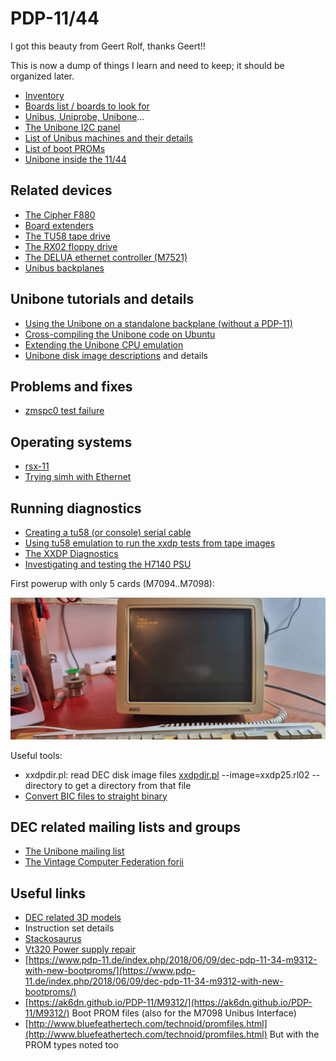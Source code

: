 # PDP-11/44

I got this beauty from Geert Rolf, thanks Geert!!

This is now a dump of things I learn and need to keep; it should be organized later.

- [Inventory](./pdp-1144/pdp-11-inventory.md)
- [Boards list / boards to look for](./pdp-1144/unibus-board-list.md)
- [Unibus, Uniprobe, Unibone](./pdp-1144/unibus-uniprobe-and-unibone-tales.md)…
-   [The Unibone I2C panel](./pdp-1144/unibone-i2c-panel.md)
- [List of Unibus machines and their details](./pdp-1144/pdp-11-unibus-processors.md)
- [List of boot PROMs](./pdp-1144/pdp11-boot-proms.md)
- [Unibone inside the 11/44](pdp-1144/unibone-inside-the-pdp-1144.md)

## Related devices

- [The Cipher F880](pdp-1144/cipherf890.md)
- [Board extenders](pdp-1144/douglas-extenders.md)
- [The TU58 tape drive](./pdp-1144/the-tu58-tape-unit.md)
- [The RX02 floppy drive](./pdp-1144/the-rx02-floppy-drive-and-the-m8256-rv211-controller.md)
- [The DELUA ethernet controller (M7521)](./pdp-1144/the-delua-ethernet-controller-m7521.md)
- [Unibus backplanes](./pdp-1144/the-dd11-dk-backplane.md)

## Unibone tutorials and details

- [Using the Unibone on a standalone backplane (without a PDP-11)](./pdp-1144/using-the-unibone-as-a-stand-alone-machine.md)
- [Cross-compiling the Unibone code on Ubuntu](./pdp-1144/unibone-crosscompile.md)
- [Extending the Unibone CPU emulation](./pdp-1144/extending-the-unibone-cpu-emulation.md)
- [Unibone disk image descriptions](./pdp-1144/unibone-disk-image-details.md) and details

## Problems and fixes

- [zmspc0 test failure](./pdp-1144/zmspc0-test-failure.md)

## Operating systems

- [rsx-11](./pdp-1144/rsx-11.md)
- [Trying simh with Ethernet](pdp-1144/getting-simh-to-run-with-an-ethernet-connection.md)

## Running diagnostics

- [Creating a tu58 (or console) serial cable](./pdp-1144/pdp11-m7090-console-cable-tu58-cable.md)
- [Using tu58 emulation to run the xxdp tests from tape images](./pdp-1144/running-the-xxdp-tests-using-tu58.md)
- [The XXDP Diagnostics](./pdp-1144/xxdp-diagnostics-information.md)
- [Investigating and testing the H7140 PSU](./pdp-1144/investigating-and-testing-the-psu-h7140.md)

First powerup with only 5 cards (M7094..M7098):

![](./attachments/image-20230329-200202.png)

Useful tools:

- xxdpdir.pl: read DEC disk image files
  [xxdpdir.pl](http://xxdpdir.pl) --image=xxdp25.rl02 --directory to get a directory from that file
- [Convert BIC files to straight binary](./pdp-1144/convert-bic-files-to-straight-binary-files.md)

## DEC related mailing lists and groups

- [The Unibone mailing list](https://groups.google.com/g/unibone)
- [The Vintage Computer Federation forii](https://forum.vcfed.org/index.php?forums/dec/)

## Useful links

- [DEC related 3D models](https://so-much-stuff.com/pdp8/cad/3d.php)
- Instruction set details
-   [Stackosaurus](http://stackosaurus.com/pdp11.html)
- [Vt320 Power supply repair](https://forum.vcfed.org/index.php?threads/vt320-modern-replacement-power-supply.1238917/#post-1260807)
- [https://www.pdp-11.de/index.php/2018/06/09/dec-pdp-11-34-m9312-with-new-bootproms/](https://www.pdp-11.de/index.php/2018/06/09/dec-pdp-11-34-m9312-with-new-bootproms/)
- [https://ak6dn.github.io/PDP-11/M9312/](https://ak6dn.github.io/PDP-11/M9312/) Boot PROM files (also for the M7098 Unibus Interface)
- [http://www.bluefeathertech.com/technoid/promfiles.html](http://www.bluefeathertech.com/technoid/promfiles.html) But with the PROM types noted too
